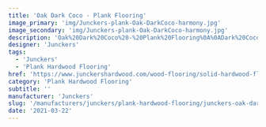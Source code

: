 ```yaml
---
title: 'Oak Dark Coco - Plank Flooring'
image_primary: 'img/Junckers-plank-Oak-DarkCoco-harmony.jpg'
image_secondary: 'img/Junckers-plank-Oak-DarkCoco-harmony.jpg'
description: 'Oak%20Dark%20Coco%20-%20Plank%20Flooring%0A%0ADark%20Coco%20sets%20a%20foundation%20for%20a%20unique%20interior.%20It%27s%20a%20hardwood%20floor%20that%20says%20%22welcome%20home%22%0A%0ADark%20Coco%20is%20an%A0Oak%20Plank%20toned%20with%20a%20slightly%20transparent%20dark%20brown%20stain.%20It%20is%20deep%20in%20color%2C%20strong%20on%20taste%20and%20will%20certainly%20energize%20a%20room.%0A%0AA%20popular%20choice%20with%20architects%20and%20interior%20designers%20for%20both%20its%20beauty%20and%20ability%20to%20provide%20serious%20contrast%20to%20boost%20any%20room.%0A%0AThis%20floor%20is%20also%20available%20as%20ships%20decking.%20The%20black%20neoprene%20strip%20placed%20between%20the%20boards%20adds%20a%20maritime%20look%20to%20the%20floor.%A0'
designer: 'Junckers'
tags:
  - 'Junckers'
  - 'Plank Hardwood Flooring'
href: 'https://www.junckershardwood.com/wood-flooring/solid-hardwood-flooring/plank-hardwood-flooring/product-page/oak-dark-coco-plank-flooring'
category: 'Plank Hardwood Flooring'
subtitle: ''
manufacturer: 'Junckers'
slug: '/manufacturers/junckers/plank-hardwood-flooring/junckers-oak-dark-coco-plank-flooring'
date: '2021-03-22'
---
```

